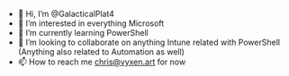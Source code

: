 - 👋 Hi, I’m @GalacticalPlat4
- 👀 I’m interested in everything Microsoft
- 🌱 I’m currently learning PowerShell
- 💞️ I’m looking to collaborate on anything Intune related with PowerShell (Anything also related to Automation as well)
- 📫 How to reach me chris@vyxen.art for now

<!---
GalacticalPlat4/GalacticalPlat4 is a ✨ special ✨ repository because its `README.md` (this file) appears on your GitHub profile.
You can click the Preview link to take a look at your changes.
--->
